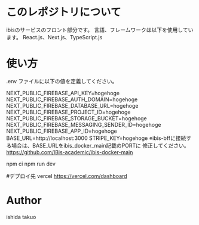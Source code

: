 # このレポジトリについて
ibisのサービスのフロント部分です。
言語、フレームワークは以下を使用しています。
React.js、Next.js、TypeScript.js

# 使い方
.env ファイルに以下の値を定義してください。

NEXT_PUBLIC_FIREBASE_API_KEY=hogehoge
NEXT_PUBLIC_FIREBASE_AUTH_DOMAIN=hogehoge
NEXT_PUBLIC_FIREBASE_DATABASE_URL=hogehoge
NEXT_PUBLIC_FIREBASE_PROJECT_ID=hogehoge
NEXT_PUBLIC_FIREBASE_STORAGE_BUCKET=hogehoge
NEXT_PUBLIC_FIREBASE_MESSAGING_SENDER_ID=hogehoge
NEXT_PUBLIC_FIREBASE_APP_ID=hogehoge
BASE_URL=http://localhost:3000
STRIPE_KEY=hogehoge
※ibis-bffに接続する場合は、BASE_URLをibis_docker_main記載のPORTに
修正してください。
https://github.com/IBis-academic/ibis-docker-main

npm ci
npm run dev

#デプロイ先
vercel
https://vercel.com/dashboard

# Author
ishida takuo
